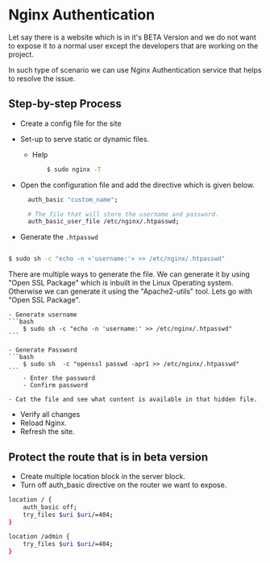 # Nginx Authentication

Let say there is a website which is in it's BETA Version and we do not want to expose it to a normal user except the developers that are working on the project.

In such type of scenario we can use Nginx Authentication service that helps to resolve the issue.

## Step-by-step Process

- Create a config file for the site
- Set-up to serve static or dynamic files.
  - Help
    ```bash
        $ sudo nginx -T
    ```
- Open the configuration file and add the directive which is given below.

  ```bash
    auth_basic "custom_name";

    # The file that will store the username and password.
    auth_basic_user_file /etc/nginx/.htpasswd;
  ```

- Generate the <code>.htpasswd</code>

```bash

$ sudo sh -c "echo -n <'username:'> >> /etc/nginx/.htpasswd"

```

There are multiple ways to generate the file. We can generate it by using "Open SSL Package" which is inbuilt in the Linux Operating system. Otherwise we can generate it using the "Apache2-utils" tool. Lets go with "Open SSL Package".

    - Generate username
    ```bash
        $ sudo sh -c "echo -n 'username:' >> /etc/nginx/.htpasswd"
    ```

    - Generate Password
    ```bash
        $ sudo sh  -c "openssl passwd -apr1 >> /etc/nginx/.htpasswd"
    ```
        - Enter the password
        - Confirm password

    - Cat the file and see what content is available in that hidden file.

- Verify all changes
- Reload Nginx.
- Refresh the site.

## Protect the route that is in beta version

- Create multiple location block in the server block.
- Turn off auth_basic directive on the router we want to expose.

```bash
location / {
    auth_basic off;
    try_files $uri $uri/=404;
}

location /admin {
    try_files $uri $uri/=404;
}
```

